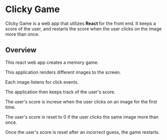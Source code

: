 # Clicky Game

Clicky Game is a web app that utilizes <strong> React </strong> for the front end. It keeps a score of the user, and restarts the score when the user clicks on the image more than once.

## Overview

This react web app creates a memory game.

This application renders different images to the screen.

Each image listens for click events.

The application then keeps track of the user's score.

The user's score is increse when the user clicks on an image for the first time.

The user's score is reset to 0 if the user clicks the same image more than once.

Once the user's score is reset after an incorrect guess, the game restarts.
